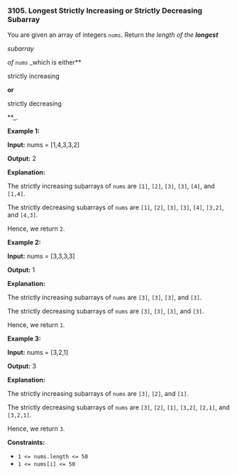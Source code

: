 ### 3105\. Longest Strictly Increasing or Strictly Decreasing Subarray

You are given an array of integers `nums`. Return _the length of the **longest**_

_subarray_

_of_ `nums` _which is either**

strictly increasing





**or**

strictly decreasing





**_.

**Example 1:**

**Input:** nums = \[1,4,3,3,2\]

**Output:** 2

**Explanation:**

The strictly increasing subarrays of `nums` are `[1]`, `[2]`, `[3]`, `[3]`, `[4]`, and `[1,4]`.

The strictly decreasing subarrays of `nums` are `[1]`, `[2]`, `[3]`, `[3]`, `[4]`, `[3,2]`, and `[4,3]`.

Hence, we return `2`.

**Example 2:**

**Input:** nums = \[3,3,3,3\]

**Output:** 1

**Explanation:**

The strictly increasing subarrays of `nums` are `[3]`, `[3]`, `[3]`, and `[3]`.

The strictly decreasing subarrays of `nums` are `[3]`, `[3]`, `[3]`, and `[3]`.

Hence, we return `1`.

**Example 3:**

**Input:** nums = \[3,2,1\]

**Output:** 3

**Explanation:**

The strictly increasing subarrays of `nums` are `[3]`, `[2]`, and `[1]`.

The strictly decreasing subarrays of `nums` are `[3]`, `[2]`, `[1]`, `[3,2]`, `[2,1]`, and `[3,2,1]`.

Hence, we return `3`.

**Constraints:**

*   `1 <= nums.length <= 50`
*   `1 <= nums[i] <= 50`
